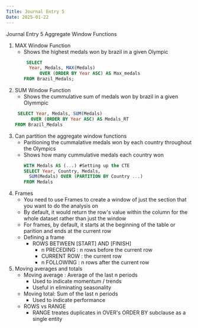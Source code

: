 ```yaml
---
Title: Journal Entry 5 
Date: 2025-01-22
---
```


Journal Entry 5
Aggregate Window Functions 
1. MAX Window Function
   - Shows the highest medals won by brazil in a given Olympic
     ```sql
      SELECT
       Year, Medals, MAX(Medals)
           OVER (ORDER BY Year ASC) AS Max_medals
     FROM Brazil_Medals; 
     ```
2. SUM Window Function
    - Shows the cummulative sum of medals won by brazil in a given Olymmpic  
     ```sql
      SELECT Year, Medals, SUM(Medals)
           OVER (ORDER BY Year ASC) AS Medals_RT
     FROM Brazil_Medals 
     ```
3. Can partition the aggregate window functions
    - Paritioning the cummalative medals won by each country throughout the Olympics
    - Shows how many cummulative medals each country won 
      ```sql
      WITH Medals AS (...) #Setting up the CTE
      SELECT Year, Country, Medals,
        SUM(Medals) OVER (PARTITION BY Country ...)
      FROM Medals 
      ```
4. Frames
    - You need to use Frames to create a window of just the section that you want to do the analysis on
    - By default, it would return the row's value within the column for the whole dataset rather than just the window
    - For frames, by default, it starts at the beginning of the table or parition and ends at the current row
    - Defining a frame
        - ROWS BETWEEN [START] AND [FINISH]
            - n PRECEDING : n rows before the current row
            - CURRENT ROW : the current row
            - n FOLLOWING : n rows after the current row
5. Moving averages and totals
    - Moving average : Average of the last n periods
        - Used to indicate momentum / trends
        - Useful in eliminating seasonality
    - Moving total: Sum of the last n periods
        - Used to indicate performance
    - ROWS vs RANGE
        - RANGE treates duplicates in OVER's ORDER BY subclause as a single entity 
